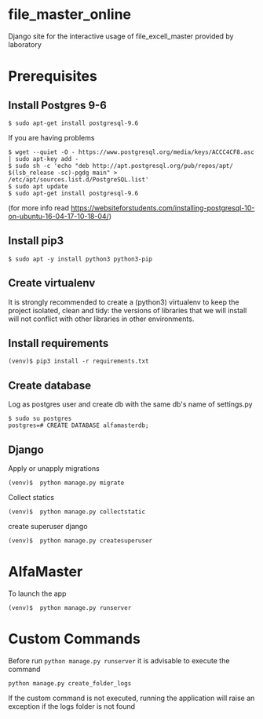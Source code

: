 # file_master_online
Django site for the interactive usage of file_excell_master provided by laboratory

# Prerequisites

## Install Postgres 9-6 
```
$ sudo apt-get install postgresql-9.6
```

If you are having problems
```
$ wget --quiet -O - https://www.postgresql.org/media/keys/ACCC4CF8.asc | sudo apt-key add -
$ sudo sh -c 'echo "deb http://apt.postgresql.org/pub/repos/apt/ $(lsb_release -sc)-pgdg main" > /etc/apt/sources.list.d/PostgreSQL.list'
$ sudo apt update
$ sudo apt-get install postgresql-9.6
```

(for more info read https://websiteforstudents.com/installing-postgresql-10-on-ubuntu-16-04-17-10-18-04/)

## Install pip3
```
$ sudo apt -y install python3 python3-pip
```

## Create virtualenv
It is strongly recommended to create a (python3) virtualenv to keep the project isolated, clean and tidy: the versions of libraries that we will install will not conflict with other libraries in other environments.

## Install requirements
```
(venv)$ pip3 install -r requirements.txt
```

## Create database
Log as postgres user and create db with the same db's name of settings.py

```
$ sudo su postgres
postgres=# CREATE DATABASE alfamasterdb;
```

## Django

Apply or unapply migrations

```
(venv)$  python manage.py migrate
```

Collect statics
```
(venv)$  python manage.py collectstatic
```

create superuser django
```
(venv)$  python manage.py createsuperuser
```

# AlfaMaster

To launch the app
```
(venv)$  python manage.py runserver
```

# Custom Commands

Before run `python manage.py runserver` it is advisable to execute the command

```
python manage.py create_folder_logs
```

If the custom command is not executed, running the application will raise an exception if the logs folder is not found